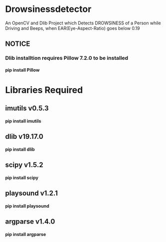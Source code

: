 # Drowsinessdetector
An OpenCV and Dlib Project which Detects DROWSINESS of a Person while Driving and Beeps, when EAR(Eye-Aspect-Ratio) goes below 0.19

## NOTICE
### Dlib installtion requires Pillow 7.2.0 to be installed
#### pip install Pillow

# Libraries Required

## imutils v0.5.3
#### pip install imutils

## dlib v19.17.0
#### pip install dlib

## scipy v1.5.2
#### pip install scipy

## playsound v1.2.1
#### pip install playsound

## argparse v1.4.0
#### pip install argparse
